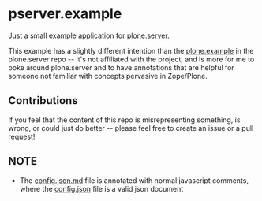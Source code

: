 # pserver.example

Just a small example application for [plone.server](https://github.com/plone/plone.server).

This example has a slightly different intention than the
[plone.example](https://github.com/plone/plone.server/tree/master/src/plone.example)
in the plone.server repo --  it's not affiliated with the project, and is more
for me to poke around plone.server and to have annotations that are helpful for
someone not familiar with concepts pervasive in Zope/Plone.

## Contributions

If you feel that the content of this repo is misrepresenting something, is
wrong, or could just do better -- please feel free to create an issue or a
pull request!

## NOTE

  - The [config.json.md](config.json.md) file is annotated with normal javascript
    comments, where the [config.json](config.json) file is a valid json document
